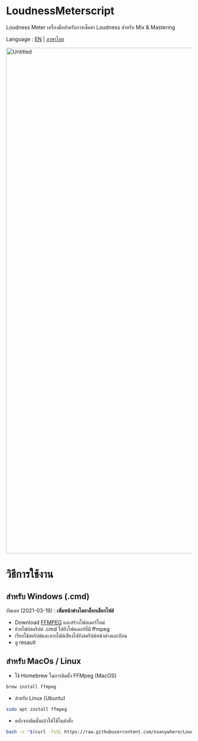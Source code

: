 # LoudnessMeterscript
Loudness Meter เครื่องมือสำหรับการเช็คค่า Loudness สำหรับ Mix & Mastering

Language : [EN](/README.md) | [ภาษาไทย](/readme-th.md)

<img width="1368" alt="Untitled" src="https://user-images.githubusercontent.com/79404127/111377846-ba7e6880-86d3-11eb-9ebb-2dc1538afab4.png">

# วิธีการใช้งาน
## สำหรับ Windows (.cmd)
อัพเดท (2021-03-19) : **เพิ่มหน้าต่างไดอาล็อกเลือกไฟล์**
- Download [FFMPEG](https://github.com/BtbN/FFmpeg-Builds/releases) และสร้างโฟลเดอร์ใหม่
- ย้ายไฟล์สคริปต์ .cmd ไปยังโฟลเดอร์ที่มี ffmpeg
- เรียกใช้สคริปต์และลากไฟล์เสียงไปยังสคริปต์หน้าต่างและป้อน
- ดู resault

## สำหรับ MacOs / Linux
- ใช้ Homebrew ในการติดตั้ง FFMpeg (MacOS)
```sh
brew install ffmpeg
```
- สำหรับ Linux (Ubuntu) 
```sh
sudo apt install ffmpeg
```
- หลังจากติดตั้งแล้วให้ใช้ในคําสั่ง
```sh
bash -c "$(curl -fsSL https://raw.githubusercontent.com/nxanywhere/LoudnessMeterscript/main/loudnesschecker.sh)"
```

